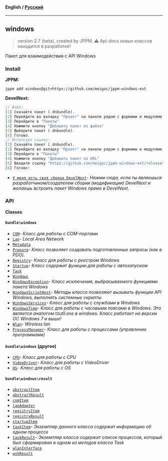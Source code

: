 #### **English** / [Русский](README.ru.md)

---

## windows
> version 2.7 (beta), created by JPPM.
> ⚠️ Api-docs новых классов находится в разработке!

Пакет для взаимодействия с API Windows

### Install
**JPPM:**
```
jppm add windows@git+https://github.com/meigoc/jppm-windows-ext
```
**DevelNext:**
```php
// Файл:
[1] Скачайте пакет (.dnbundle).
[2] Перейдите во вкладку "Проект" на панели рядом с формами и модулями.
[3] Перейдите в "Пакеты"
[4] Нажмите кнопку "Добавить пакет из файла"
[5] Выберите пакет (.dnbundle).
[6] Готово.
// Используя ссылку:
[1] Скачайте пакет (.dnbundle).
[2] Перейдите во вкладку "Проект" на панели рядом с формами и модулями.
[3] Перейдите в "Пакеты"
[4] Нажмите кнопку "Добавить пакет по URL"
[5] Введите ссылку "https://github.com/meigoc/jppm-windows-ext/releases/download/2.7-beta/windows-2.7.dnbundle"
[6] Готово!
```
- [`У меня есть своя сборка DevelNext`](developers/install.md)- _Нажми сюда, если ты являешься разработчиком/создателем сборки (модификации) DevelNext и желаешь встроить пакет Windows прямо в DevelNext._

### API
**Classes**

#### `bundle\windows`

- [`COM`](classes/bundle/windows/COM.md)- _Класс для работы с COM-портами_
- [`Lan`](classes/bundle/windows/Lan.md)- _Local Area Network_
- [`Metadata`](classes/bundle/windows/Metadata.md)
- [`Prepare`](classes/bundle/windows/Prepare.md)- _Класс позволяет создавать подготовленные запросы (как в PDO)._
- [`Registry`](classes/bundle/windows/Registry.md)- _Класс для работы с реестром Windows_
- [`Startup`](classes/bundle/windows/Startup.md)- _Класс содержит функции для работы с автозапуском_
- [`Task`](classes/bundle/windows/Task.md)
- [`Windows`](classes/bundle/windows/Windows.md)
- [`WindowsException`](classes/bundle/windows/WindowsException.md)- _Класс исключения, выбрасываемого функциями пакета Windows_
- [`WindowsScriptHost`](classes/bundle/windows/WindowsScriptHost.md)- _Методы класса позволяют вызывать функции API Windows, выполнять системные скрипты_
- [`WindowsServices`](classes/bundle/windows/WindowsServices.md)- _Класс для работы с службами в Windows_
- [`WindowsTime`](classes/bundle/windows/WindowsTime.md)- _Класс для работы с часовыми поясами в Windows. Это является аналогом tzutil.exe в windows. Класс работает на версии ОС Windows 7 и выше!_
- [`Wlan`](classes/bundle/windows/Wlan.md)- _Wireless lan_
- [`ProcessManager`](classes/bundle/windows/ProcessManager.md)- _Класс для работы с процессами (управление программами)_

#### `bundle\windows` (другое)

- [`CPU`](classes/bundle/windows/CPU.md)- _Класс для работы с CPU_
- [`VideoDriver`](classes/bundle/windows/VideoDriver.md)- _Класс для работы с VideoDriver_
- [`OS`](classes/bundle/windows/OS.md)- _Класс для работы с OS_

#### `bundle\windows\result`

- [`abstractItem`](classes/bundle/windows/result/abstractItem.md)
- [`abstractResult`](classes/bundle/windows/result/abstractResult.md)
- [`comItem`](classes/bundle/windows/result/comItem.md)
- [`lanAdapter`](classes/bundle/windows/result/lanAdapter.md)
- [`registryItem`](classes/bundle/windows/result/registryItem.md)
- [`registryResult`](classes/bundle/windows/result/registryResult.md)
- [`startupItem`](classes/bundle/windows/result/startupItem.md)
- [`taskItem`](classes/bundle/windows/result/taskItem.md)- _Экземпляр данного класса содержит информацию об одном процессе_
- [`taskResult`](classes/bundle/windows/result/taskResult.md)- _Экземпляр класса содержит список процессов, который был сформирован в одном из методов класса Task_
- [`wlanInterface`](classes/bundle/windows/result/wlanInterface.md)
- [`wshResult`](classes/bundle/windows/result/wshResult.md)
